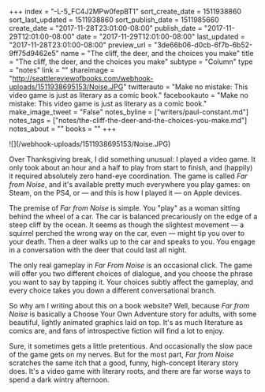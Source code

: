 +++
index = "-L-5_FC4J2MPw0fepBT1"
sort_create_date = 1511938860
sort_last_updated = 1511938860
sort_publish_date = 1511985660
create_date = "2017-11-28T23:01:00-08:00"
publish_date = "2017-11-29T12:01:00-08:00"
date = "2017-11-29T12:01:00-08:00"
last_updated = "2017-11-28T23:01:00-08:00"
preview_url = "3de66b06-d0cb-6f7b-6b52-9ff75d9462e5"
name = "The cliff, the deer, and the choices you make"
title = "The cliff, the deer, and the choices you make"
subtype = "Column"
type = "notes"
link = ""
shareimage = "http://seattlereviewofbooks.com/webhook-uploads/1511938695153/Noise.JPG"
twitterauto = "Make no mistake: This video game is just as literary as a comic book."
facebookauto = "Make no mistake: This video game is just as literary as a comic book."
make_image_tweet = "False"
notes_byline = ["writers/paul-constant.md"]
notes_tags = ["notes/the-cliff-the-deer-and-the-choices-you-make.md"]
notes_about = ""
books = ""
+++
<p class="image">![](/webhook-uploads/1511938695153/Noise.JPG)</p>

Over Thanksgiving break, I did something unusual: I played a video game. It only took about an hour and a half to play from start to finish, and (happily) it required absolutely zero hand-eye coordination. The game is called *Far from Noise*, and it's available pretty much everywhere you play games: on Steam, on the PS4, or — and this is how I played it — on Apple devices.

The premise of *Far from Noise* is simple. You "play" as a woman sitting behind the wheel of a car. The car is balanced precariously on the edge of a steep cliff by the ocean. It seems as though the slightest movement — a squirrel perched the wrong way on the car, even — might tip you over to your death. Then a deer walks up to the car and speaks to you. You engage in a conversation with the deer that could last all night.

The only real gameplay in *Far From Noise* is an occasional click. The game will offer you two different choices of dialogue, and you choose the phrase you want to say by tapping it. Your choices subtly affect the gameplay, and every choice takes you down a different conversational branch.

So why am I writing about this on a book website? Well, because *Far from Noise* is basically a Choose Your Own Adventure story for adults, with some beautiful, lightly animated graphics laid on top. It's as much literature as comics are, and fans of introspective fiction will find a lot to enjoy.

Sure, it sometimes gets a little pretentious. And occasionally the slow pace of the game gets on my nerves. But for the most part, *Far from Noise* scratches the same itch that a good, funny, high-concept literary story does. It's a video game with literary roots, and there are far worse ways to spend a dark wintry afternoon.